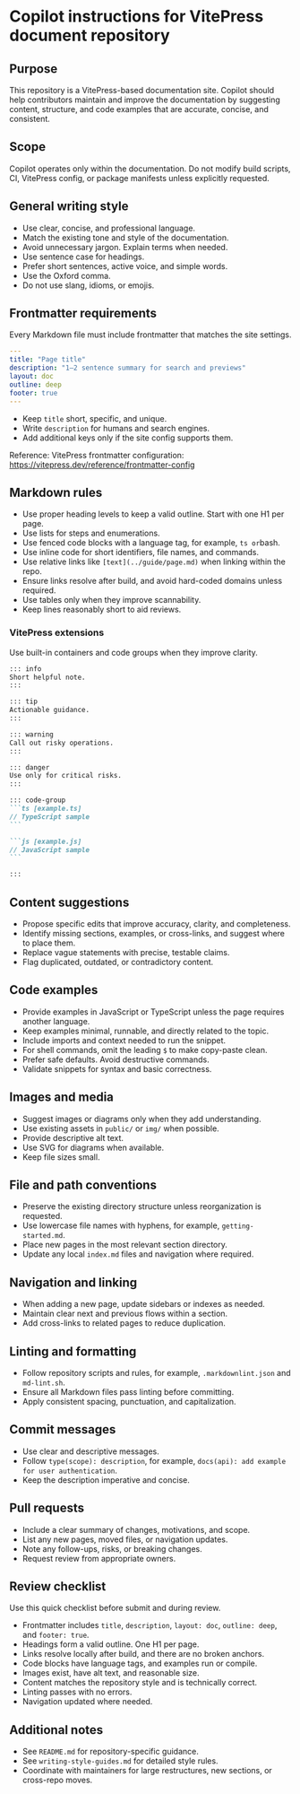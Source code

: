 # Copilot instructions for VitePress document repository


## Purpose

This repository is a VitePress-based documentation site. Copilot should help contributors maintain and improve the documentation by suggesting content, structure, and code examples that are accurate, concise, and consistent.


## Scope

Copilot operates only within the documentation. Do not modify build scripts, CI, VitePress config, or package manifests unless explicitly requested.


## General writing style

* Use clear, concise, and professional language.
* Match the existing tone and style of the documentation.
* Avoid unnecessary jargon. Explain terms when needed.
* Use sentence case for headings.
* Prefer short sentences, active voice, and simple words.
* Use the Oxford comma.
* Do not use slang, idioms, or emojis.


## Frontmatter requirements

Every Markdown file must include frontmatter that matches the site settings.

```yaml
---
title: "Page title"
description: "1–2 sentence summary for search and previews"
layout: doc
outline: deep
footer: true
---
```

* Keep `title` short, specific, and unique.
* Write `description` for humans and search engines.
* Add additional keys only if the site config supports them.

Reference: VitePress frontmatter configuration: <https://vitepress.dev/reference/frontmatter-config>


## Markdown rules

* Use proper heading levels to keep a valid outline. Start with one H1 per page.
* Use lists for steps and enumerations.
* Use fenced code blocks with a language tag, for example, ```ts or```bash.
* Use inline code for short identifiers, file names, and commands.
* Use relative links like `[text](../guide/page.md)` when linking within the repo.
* Ensure links resolve after build, and avoid hard-coded domains unless required.
* Use tables only when they improve scannability.
* Keep lines reasonably short to aid reviews.


### VitePress extensions

Use built-in containers and code groups when they improve clarity.

````md
::: info
Short helpful note.
:::

::: tip
Actionable guidance.
:::

::: warning
Call out risky operations.
:::

::: danger
Use only for critical risks.
:::

::: code-group
```ts [example.ts]
// TypeScript sample
```

```js [example.js]
// JavaScript sample
```

:::

````


## Content suggestions

* Propose specific edits that improve accuracy, clarity, and completeness.
* Identify missing sections, examples, or cross-links, and suggest where to place them.
* Replace vague statements with precise, testable claims.
* Flag duplicated, outdated, or contradictory content.


## Code examples

* Provide examples in JavaScript or TypeScript unless the page requires another language.
* Keep examples minimal, runnable, and directly related to the topic.
* Include imports and context needed to run the snippet.
* For shell commands, omit the leading `$` to make copy-paste clean.
* Prefer safe defaults. Avoid destructive commands.
* Validate snippets for syntax and basic correctness.


## Images and media

* Suggest images or diagrams only when they add understanding.
* Use existing assets in `public/` or `img/` when possible.
* Provide descriptive alt text.
* Use SVG for diagrams when available.
* Keep file sizes small.


## File and path conventions

* Preserve the existing directory structure unless reorganization is requested.
* Use lowercase file names with hyphens, for example, `getting-started.md`.
* Place new pages in the most relevant section directory.
* Update any local `index.md` files and navigation where required.


## Navigation and linking

* When adding a new page, update sidebars or indexes as needed.
* Maintain clear next and previous flows within a section.
* Add cross-links to related pages to reduce duplication.


## Linting and formatting

* Follow repository scripts and rules, for example, `.markdownlint.json` and `md-lint.sh`.
* Ensure all Markdown files pass linting before committing.
* Apply consistent spacing, punctuation, and capitalization.


## Commit messages

* Use clear and descriptive messages.
* Follow `type(scope): description`, for example, `docs(api): add example for user authentication`.
* Keep the description imperative and concise.


## Pull requests

* Include a clear summary of changes, motivations, and scope.
* List any new pages, moved files, or navigation updates.
* Note any follow-ups, risks, or breaking changes.
* Request review from appropriate owners.


## Review checklist

Use this quick checklist before submit and during review.

* Frontmatter includes `title`, `description`, `layout: doc`, `outline: deep`, and `footer: true`.
* Headings form a valid outline. One H1 per page.
* Links resolve locally after build, and there are no broken anchors.
* Code blocks have language tags, and examples run or compile.
* Images exist, have alt text, and reasonable size.
* Content matches the repository style and is technically correct.
* Linting passes with no errors.
* Navigation updated where needed.


## Additional notes

* See `README.md` for repository-specific guidance.
* See `writing-style-guides.md` for detailed style rules.
* Coordinate with maintainers for large restructures, new sections, or cross-repo moves.
